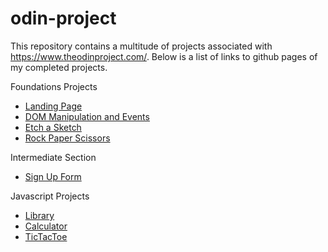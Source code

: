 # odin-project

This repository contains a multitude of projects associated with https://www.theodinproject.com/. Below is a list of links to github pages of my completed projects.

Foundations Projects
- [Landing Page](https://willpabs.github.io/odin-project/Foundations/LandingPage/index.html)
- [DOM Manipulation and Events](https://willpabs.github.io/odin-project/Foundations/DomManipulationAndEvents/index.html)
- [Etch a Sketch](https://willpabs.github.io/odin-project/Foundations/EtchASketch/index.html)
- [Rock Paper Scissors](https://willpabs.github.io/odin-project/Foundations/RockPaperScissors/index.html)

Intermediate Section
- [Sign Up Form](https://willpabs.github.io/odin-project/Intermediate/SignUpForm/index.html)


Javascript Projects
- [Library](https://willpabs.github.io/odin-project/Javascript/Library/index.html)
- [Calculator](https://willpabs.github.io/odin-project/Javascript/Calculator/index.html)
- [TicTacToe](https://willpabs.github.io/odin-project/Javascript/TicTacToe/index.html)
